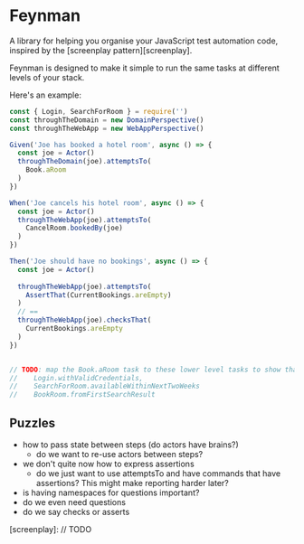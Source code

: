 # Feynman

A library for helping you organise your JavaScript test automation code, inspired by the [screenplay pattern][screenplay].

Feynman is designed to make it simple to run the same tasks at different levels of your stack.

Here's an example:

```javascript
const { Login, SearchForRoom } = require('')
const throughTheDomain = new DomainPerspective()
const throughTheWebApp = new WebAppPerspective()

Given('Joe has booked a hotel room', async () => {
  const joe = Actor()
  throughTheDomain(joe).attemptsTo(
    Book.aRoom
  )
})

When('Joe cancels his hotel room', async () => {
  const joe = Actor()
  throughTheWebApp(joe).attemptsTo(
    CancelRoom.bookedBy(joe)
  )
})

Then('Joe should have no bookings', async () => {
  const joe = Actor()
  
  throughTheWebApp(joe).attemptsTo(
    AssertThat(CurrentBookings.areEmpty)
  )
  // ==
  throughTheWebApp(joe).checksThat(
    CurrentBookings.areEmpty
  )
})


// TODO: map the Book.aRoom task to these lower level tasks to show that tasks are composable
//    Login.withValidCredentials,
//    SearchForRoom.availableWithinNextTwoWeeks
//    BookRoom.fromFirstSearchResult
```

## Puzzles

- how to pass state between steps (do actors have brains?)
    - do we want to re-use actors between steps?
- we don't quite now how to express assertions
    - do we just want to use attemptsTo and have commands that have assertions? This might make reporting harder later?
- is having namespaces for questions important?
- do we even need questions
- do we say checks or asserts

[screenplay]: // TODO
